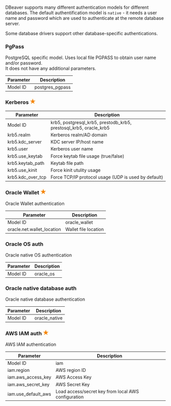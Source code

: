 DBeaver supports many different authentication models for different databases.
The default authentification model is `native` - it needs a user name and password which are used to authenticate at the remote database server.

Some database drivers support other database-specific authentications.

### PgPass

PostgreSQL specific model. Uses local file PGPASS to obtain user name and/or password.  
It does not have any additional parameters.

Parameter | Description
---|---
Model ID | postgres_pgpass

### Kerberos <img src="images/commercial.png" vspace="0" border="0" height="18"/>

Parameter | Description
---|---
Model ID | krb5, postgresql_krb5, prestodb_krb5, prestosql_krb5, oracle_krb5
krb5.realm | Kerberos realm/AD domain
krb5.kdc_server | KDC server IP/host name
krb5.user | Kerberos user name
krb5.use_keytab | Force keytab file usage (true/false)
krb5.keytab_path | Keytab file path
krb5.use_kinit | Force kinit utulity usage
krb5.kdc_over_tcp | Force TCP/IP protocol usage (UDP is used by default)

### Oracle Wallet <img src="images/commercial.png" vspace="0" border="0" height="18"/>

Oracle Wallet authentication

Parameter | Description
---|---
Model ID | oracle_wallet
oracle.net.wallet_location | Wallet file location

### Oracle OS auth

Oracle native OS authentication

Parameter | Description
---|---
Model ID | oracle_os

### Oracle native database auth

Oracle native database authentication

Parameter | Description
---|---
Model ID | oracle_native


### AWS IAM auth <img src="images/commercial.png" vspace="0" border="0" height="18"/>

AWS IAM authentication

Parameter | Description
---|---
Model ID | iam
iam.region | AWS region ID
iam.aws_access_key | AWS Access Key
iam.aws_secret_key | AWS Secret Key
iam.use_default_aws | Load access/secret key from local AWS configuration
